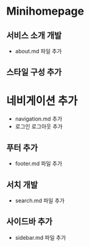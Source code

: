 # Minihomepage


## 서비스 소개 개발
- about.md 파일 추가
## 스타일 구성 추가

# 네비게이션 추가
- navigation.md 추가
- 로그인 로그아웃 추가

## 푸터 추가
- footer.md 파일 추가

## 서치 개발
- search.md 파일 추가
## 사이드바 추가
- sidebar.md 파일 추가
